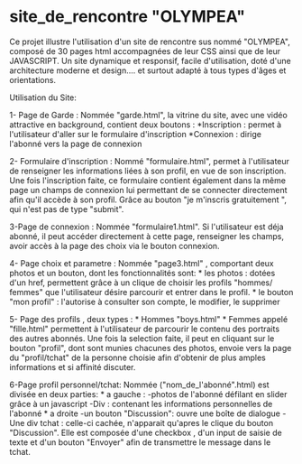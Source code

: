 # site_de_rencontre  "OLYMPEA"
 
 Ce projet illustre l'utilisation d'un site de rencontre sus nommé "OLYMPEA", composé de 30 pages html accompagnées de leur CSS ainsi que de leur JAVASCRIPT. Un site dynamique et responsif, facile d'utilisation, doté d'une architecture moderne et design.... et surtout adapté à tous types d'âges et orientations. 
 
Utilisation du Site:

1- Page de Garde : Nommée "garde.html", la vitrine du site, avec une vidéo attractive en background, contient deux boutons :
      *Inscription : permet à l'utilisateur d'aller sur le formulaire d'inscription
      *Connexion  : dirige l'abonné vers la page de connexion
      
2- Formulaire d'inscription : Nommé "formulaire.html", permet à l'utilisateur de renseigner les informations liées à son profil, en vue de son inscription. Une fois l'inscription faite, ce formulaire contient également dans la même page un champs de connexion lui permettant de se connecter directement afin qu'il accède à son profil. Grâce au bouton "je m'inscris gratuitement ", qui n'est pas de type "submit".

3-Page de connexion : Nommée "formulaire1.html". Si l'utilisateur est déja abonné, il peut accéder directement à cette page, renseigner les champs, avoir accès à la page des choix via le bouton connexion.

4- Page choix et parametre : Nommée "page3.html" , comportant deux photos et un bouton, dont les fonctionnalités sont:
      * les photos : dotées d'un href, permettent grâce à un clique de choisir les profils "hommes/ femmes" que l'utilisateur désire parcourir et entrer dans le profil.
      * le bouton "mon profil" : l'autorise à consulter son compte, le modifier, le supprimer
      
5- Page des profils , deux types : 
    * Hommes "boys.html" 
    * Femmes appelé "fille.html"
permettent à l'utilisateur de parcourir le contenu des portraits des autres abonnés. Une fois la selection faite, il peut en cliquant sur le bouton "profil", dont sont munies chacunes des photos, envoie vers la page du "profil/tchat" de la personne choisie afin d'obtenir de plus amples informations et si affinité discuter.

6-Page profil personnel/tchat: Nommée ("nom_de_l'abonné".html) est divisée en deux parties:
    * a gauche : 
        -photos de l'abonné défilant en slider grâce à un javascript
        -Div : contenant les informations personnelles de l'abonné
    * a droite
        -un bouton "Discussion": ouvre une boîte de dialogue
        -Une div tchat : celle-ci cachée, n'apparait qu'apres le clique du bouton "Discussion". Elle est composée d'une checkbox , d'un input de saisie de texte et d'un bouton "Envoyer" afin de transmettre le message dans le tchat.
